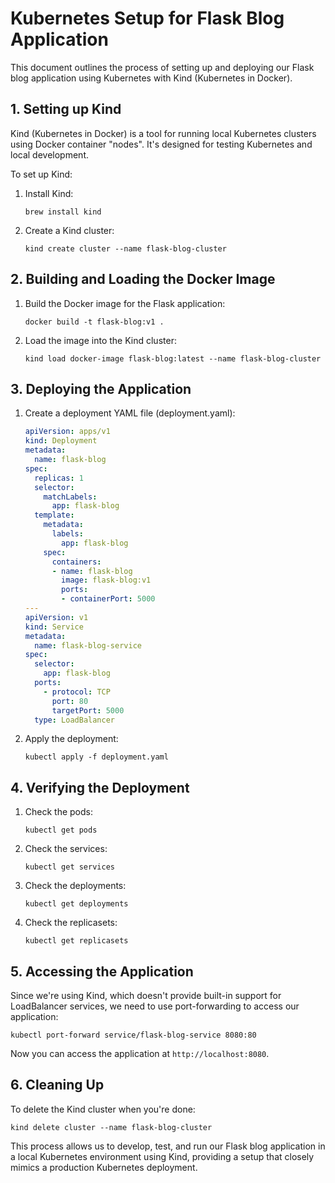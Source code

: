 # Kubernetes Setup for Flask Blog Application

This document outlines the process of setting up and deploying our Flask blog application using Kubernetes with Kind (Kubernetes in Docker).

## 1. Setting up Kind

Kind (Kubernetes in Docker) is a tool for running local Kubernetes clusters using Docker container "nodes". It's designed for testing Kubernetes and local development.

To set up Kind:

1. Install Kind:
   ```
   brew install kind
   ```

2. Create a Kind cluster:
   ```
   kind create cluster --name flask-blog-cluster
   ```

## 2. Building and Loading the Docker Image

1. Build the Docker image for the Flask application:
   ```
   docker build -t flask-blog:v1 .
   ```

2. Load the image into the Kind cluster:
   ```
   kind load docker-image flask-blog:latest --name flask-blog-cluster
   ```

## 3. Deploying the Application

1. Create a deployment YAML file (deployment.yaml):
   ```yaml
   apiVersion: apps/v1
   kind: Deployment
   metadata:
     name: flask-blog
   spec:
     replicas: 1
     selector:
       matchLabels:
         app: flask-blog
     template:
       metadata:
         labels:
           app: flask-blog
       spec:
         containers:
         - name: flask-blog
           image: flask-blog:v1
           ports:
           - containerPort: 5000
   ---
   apiVersion: v1
   kind: Service
   metadata:
     name: flask-blog-service
   spec:
     selector:
       app: flask-blog
     ports:
       - protocol: TCP
         port: 80
         targetPort: 5000
     type: LoadBalancer
   ```

2. Apply the deployment:
   ```
   kubectl apply -f deployment.yaml
   ```

## 4. Verifying the Deployment

1. Check the pods:
   ```
   kubectl get pods
   ```

2. Check the services:
   ```
   kubectl get services
   ```

3. Check the deployments:
   ```
   kubectl get deployments
   ```

4. Check the replicasets:
   ```
   kubectl get replicasets
   ```

## 5. Accessing the Application

Since we're using Kind, which doesn't provide built-in support for LoadBalancer services, we need to use port-forwarding to access our application:

```
kubectl port-forward service/flask-blog-service 8080:80
```

Now you can access the application at `http://localhost:8080`.

## 6. Cleaning Up

To delete the Kind cluster when you're done:

```
kind delete cluster --name flask-blog-cluster
```

This process allows us to develop, test, and run our Flask blog application in a local Kubernetes environment using Kind, providing a setup that closely mimics a production Kubernetes deployment.
